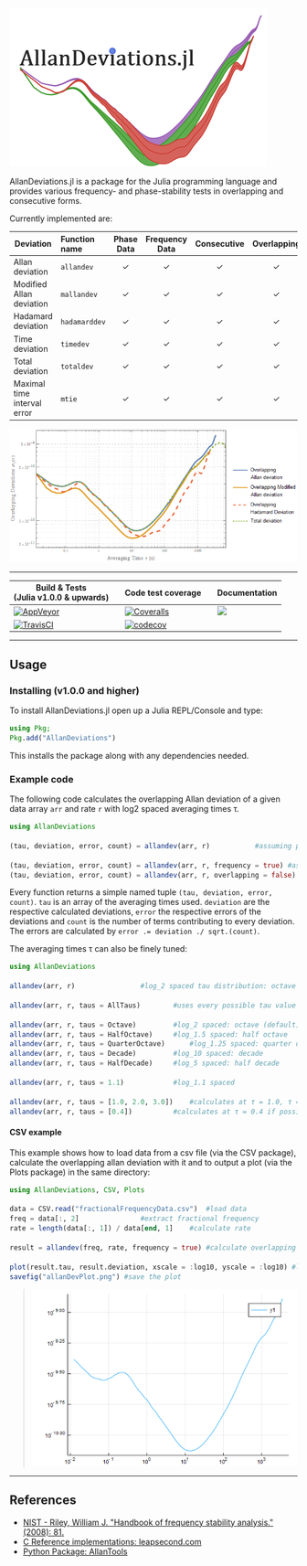 ![logo](./doc/src/assets/AllanDeviationsLogo.png "AllanDeviations.jl logo")

AllanDeviations.jl is a package for the Julia programming language
and provides various frequency- and phase-stability tests in overlapping
and consecutive forms.

Currently implemented are:

|Deviation|Function name|Phase Data|Frequency Data|Consecutive|Overlapping|
|---------|:------------|:--------:|:------------:|:---------:|:---------:|
|Allan deviation|`allandev`|✓|✓|✓|✓|
|Modified Allan deviation|`mallandev`|✓|✓|✓|✓|
|Hadamard deviation|`hadamarddev`|✓|✓|✓|✓|
|Time deviation|`timedev`|✓|✓|✓|✓|
|Total deviation|`totaldev`|✓|✓|✓|✓|
|Maximal time interval error|`mtie`|✓|✓|✓|✓|

![example calculation](./doc/src/assets/DeviationResults.png "Example calculation of two potassium D2-frequency references.")

---
|Build & Tests<br>(Julia v1.0.0 & upwards)| |Code test coverage| | Documentation |
|-------------|-|------------------|-|------------------|
|[![AppVeyor](https://ci.appveyor.com/api/projects/status/x28fou4fc8mnf2o7/branch/master?svg=true)](https://ci.appveyor.com/project/JulienKluge/allandeviations-jl/branch/master)| |[![Coveralls](https://coveralls.io/repos/github/JulienKluge/AllanDeviations.jl/badge.svg?branch=master)](https://coveralls.io/github/JulienKluge/AllanDeviations.jl?branch=master)| | [![](https://img.shields.io/badge/docs-latest-blue.svg)](https://JulienKluge.github.io/AllanDeviations.jl/latest/) |
[![TravisCI](https://travis-ci.org/JulienKluge/AllanDeviations.jl.svg?branch=master)](https://travis-ci.org/JulienKluge/AllanDeviations.jl)| |[![codecov](https://codecov.io/gh/JulienKluge/AllanDeviations.jl/branch/master/graph/badge.svg)](https://codecov.io/gh/JulienKluge/AllanDeviations.jl)| | |

---
## Usage

### Installing (v1.0.0 and higher)
To install AllanDeviations.jl open up a Julia REPL/Console and type:
```Julia
using Pkg;
Pkg.add("AllanDeviations")
```
This installs the package along with any dependencies needed.

### Example code

The following code calculates the overlapping Allan deviation of a given data array `arr` and rate `r` with log2 spaced averaging times τ.
```Julia
using AllanDeviations

(tau, deviation, error, count) = allandev(arr, r)			#assuming phase data

(tau, deviation, error, count) = allandev(arr, r, frequency = true)	#assuming frequency data
(tau, deviation, error, count) = allandev(arr, r, overlapping = false)	#non-overlapping/consecutive
```
Every function returns a simple named tuple `(tau, deviation, error, count)`. `tau` is an array of the averaging times used. `deviation` are the respective calculated deviations, `error` the respective errors of the deviations and `count` is the number of terms contributing to every deviation.<br>The errors are calculated by `error .= deviation ./ sqrt.(count)`.

The averaging times τ can also be finely tuned:
```Julia
using AllanDeviations

allandev(arr, r)				#log_2 spaced tau distribution: octave

allandev(arr, r, taus = AllTaus)		#uses every possible tau value

allandev(arr, r, taus = Octave)			#log_2 spaced: octave (default)
allandev(arr, r, taus = HalfOctave)		#log_1.5 spaced: half octave
allandev(arr, r, taus = QuarterOctave)		#log_1.25 spaced: quarter octave
allandev(arr, r, taus = Decade)			#log_10 spaced: decade
allandev(arr, r, taus = HalfDecade)		#log_5 spaced: half decade

allandev(arr, r, taus = 1.1)			#log_1.1 spaced

allandev(arr, r, taus = [1.0, 2.0, 3.0])	#calculates at τ = 1.0, τ = 2.0 and τ = 3.0 if possible
allandev(arr, r, taus = [0.4])			#calculates at τ = 0.4 if possible
```

#### CSV example
This example shows how to load data from a csv file (via the CSV package), calculate the overlapping allan deviation with it and to output a plot (via the Plots package) in the same directory:

```Julia
using AllanDeviations, CSV, Plots

data = CSV.read("fractionalFrequencyData.csv")	#load data
freq = data[:, 2]				#extract fractional frequency
rate = length(data[:, 1]) / data[end, 1]	#calculate rate

result = allandev(freq, rate, frequency = true)	#calculate overlapping allan deviation

plot(result.tau, result.deviation, xscale = :log10, yscale = :log10) #log-log plot everything
savefig("allanDevPlot.png") #save the plot
```
> ![resulting plot](./doc/src/assets/allanDevPlot.png "resulting image")

---
## References
+ [NIST - Riley, William J. "Handbook of frequency stability analysis." (2008): 81.](https://nvlpubs.nist.gov/nistpubs/Legacy/SP/nistspecialpublication1065.pdf)
+ [C Reference implementations: leapsecond.com](http://www.leapsecond.com/tools/adev_lib.c)
+ [Python Package: AllanTools](https://pypi.org/project/AllanTools/)